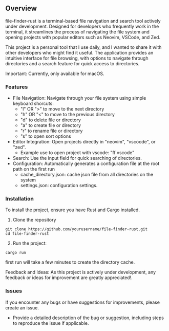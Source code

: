 ## Overview

file-finder-rust is a terminal-based file navigation and search tool actively under development. Designed for developers who frequently work in the terminal, it streamlines the process of navigating the file system and opening projects with popular editors such as Neovim, VSCode, and Zed.

This project is a personal tool that I use daily, and I wanted to share it with other developers who might find it useful. The application provides an intuitive interface for file browsing, with options to navigate through directories and a search feature for quick access to directories.

Important: Currently, only available for macOS.

### Features

- File Navigation: Navigate through your file system using simple keyboard shorcuts:
  - "l" OR ">" to move to the next directory
  - "h" OR "<" to move to the previous directory
  - "d" to delete file or directory
  - "a" to create file or directory
  - "r" to rename file or directory
  - "s" to open sort options
- Editor Integration: Open projects directly in "neovim", "vscoode", or "zed".
  - Example use to open project with vscode: "ff vscode"
- Search: Use the input field for quick searching of directories.
- Configuration: Automatically generates a configuration file at the root path on the first run
  - cache_directory.json: cache json file from all directories on the system
  - settings.json: configuration settings.

### Installation

To install the project, ensure you have Rust and Cargo installed.

1. Clone the repository

```
git clone https://github.com/yourusername/file-finder-rust.git
cd file-finder-rust
```

2. Run the project:

```
cargo run
```

first run will take a few minutes to create the directory cache.

Feedback and Ideas: As this project is actively under development, any feedback or ideas for improvement are greatly appreciated!.

### Issues

If you encounter any bugs or have suggestions for improvements, please create an issue.

- Provide a detailed description of the bug or suggestion, including steps to reproduce the issue if applicable.
